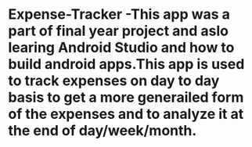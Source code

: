 # Expense-Tracker -This app was a part of final year project and aslo learing Android Studio and how to build android apps.This app is used to track expenses on day to day basis to get a more generailed form of the expenses and to analyze it at the end of day/week/month. 
